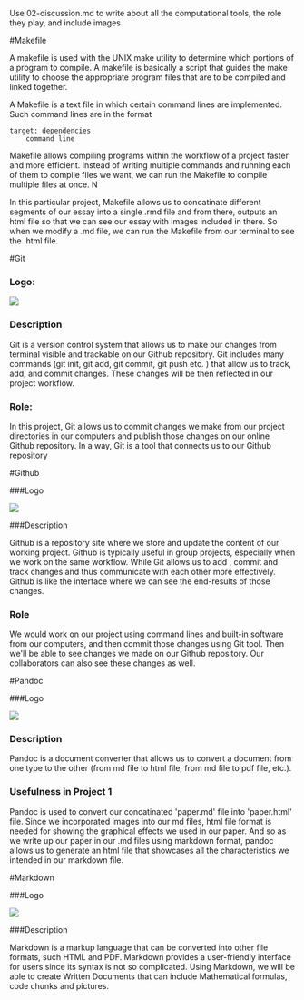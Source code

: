 
Use 02-discussion.md to write about all the computational tools, the role they play, and include images
 


#Makefile

A makefile is used with the UNIX make utility to determine which portions of a program to compile. A makefile is basically a script that guides the make utility to choose the appropriate program files that are to be compiled and linked together.

A Makefile is a text file in which certain command lines are implemented. Such command lines are in the format 

	target: dependencies 
		command line       

Makefile allows compiling programs within the workflow of a project faster and more efficient. Instead of writing multiple commands and running each of them to compile files we want, we can run the Makefile to compile multiple files at once. N

In this particular project, Makefile allows us to concatinate  different segments of our essay into a single .rmd file and from there, outputs an html file so that we can see our essay with images included in there. So when we modify a .md file, we can run the Makefile from our terminal to see the .html file.


#Git 

### Logo: 
<img src="../images/git-logo.png">

### Description 

Git is a version control system that allows us to make our changes from terminal visible and trackable on our Github repository. Git includes many commands (git init, git add, git commit, git push etc. ) that allow us to track, add, and commit changes. These changes will be then reflected in our project workflow.   



### Role: 

In this project, Git allows us to commit changes we make from our project directories in our computers and publish those changes on our online Github repository. In a way, Git is a tool that connects us to our Github repository

#Github

###Logo

<img src="../images/github-logo.png">


###Description

Github is a repository site where we store and update the content of our working project. Github is typically useful in group projects, especially when we work on the same workflow. While Git allows us to add , commit and track changes and thus communicate with each other more effectively. Github is like the interface where we can see the end-results of those changes. 

### Role
We would work on our project using command lines and built-in software from our computers, and then commit those changes using Git tool. Then we'll be able to see changes we made on our Github repository. Our collaborators can also see these changes as well. 

#Pandoc

###Logo

<img src="../images/pandoc-logo.png">

### Description 
Pandoc is a document converter that allows us to convert a document from one type to the other (from md file to html file, from md file to pdf file, etc.).

### Usefulness in Project 1 
Pandoc is used to convert our concatinated 'paper.md' file into 'paper.html' file. Since we incorporated images into our md files, html file format is needed for showing the graphical effects we used in our paper.
And so as we write up our paper in our .md files using markdown format, pandoc allows us to generate an html file that showcases all the characteristics we intended in our markdown file. 

#Markdown

###Logo

<img src="../images/markdown-logo.png">

###Description

Markdown is a markup language that can be converted into other file formats, such HTML and PDF. Markdown provides a user-friendly interface for users since its syntax is not so complicated. Using Markdown, we will be able to create Written Documents that can include Mathematical formulas, code chunks and pictures. 



















